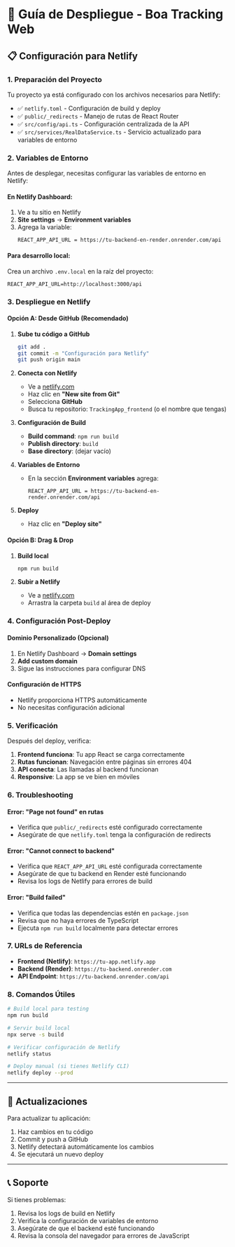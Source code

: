 # 🚀 Guía de Despliegue - Boa Tracking Web

## 📋 Configuración para Netlify

### 1. Preparación del Proyecto

Tu proyecto ya está configurado con los archivos necesarios para Netlify:

- ✅ `netlify.toml` - Configuración de build y deploy
- ✅ `public/_redirects` - Manejo de rutas de React Router
- ✅ `src/config/api.ts` - Configuración centralizada de la API
- ✅ `src/services/RealDataService.ts` - Servicio actualizado para variables de entorno

### 2. Variables de Entorno

Antes de desplegar, necesitas configurar las variables de entorno en Netlify:

#### En Netlify Dashboard:
1. Ve a tu sitio en Netlify
2. **Site settings** → **Environment variables**
3. Agrega la variable:
   ```
   REACT_APP_API_URL = https://tu-backend-en-render.onrender.com/api
   ```

#### Para desarrollo local:
Crea un archivo `.env.local` en la raíz del proyecto:
```
REACT_APP_API_URL=http://localhost:3000/api
```

### 3. Despliegue en Netlify

#### Opción A: Desde GitHub (Recomendado)

1. **Sube tu código a GitHub**
   ```bash
   git add .
   git commit -m "Configuración para Netlify"
   git push origin main
   ```

2. **Conecta con Netlify**
   - Ve a [netlify.com](https://netlify.com)
   - Haz clic en **"New site from Git"**
   - Selecciona **GitHub**
   - Busca tu repositorio: `TrackingApp_frontend` (o el nombre que tengas)

3. **Configuración de Build**
   - **Build command**: `npm run build`
   - **Publish directory**: `build`
   - **Base directory**: (dejar vacío)

4. **Variables de Entorno**
   - En la sección **Environment variables** agrega:
     ```
     REACT_APP_API_URL = https://tu-backend-en-render.onrender.com/api
     ```

5. **Deploy**
   - Haz clic en **"Deploy site"**

#### Opción B: Drag & Drop

1. **Build local**
   ```bash
   npm run build
   ```

2. **Subir a Netlify**
   - Ve a [netlify.com](https://netlify.com)
   - Arrastra la carpeta `build` al área de deploy

### 4. Configuración Post-Deploy

#### Dominio Personalizado (Opcional)
1. En Netlify Dashboard → **Domain settings**
2. **Add custom domain**
3. Sigue las instrucciones para configurar DNS

#### Configuración de HTTPS
- Netlify proporciona HTTPS automáticamente
- No necesitas configuración adicional

### 5. Verificación

Después del deploy, verifica:

1. **Frontend funciona**: Tu app React se carga correctamente
2. **Rutas funcionan**: Navegación entre páginas sin errores 404
3. **API conecta**: Las llamadas al backend funcionan
4. **Responsive**: La app se ve bien en móviles

### 6. Troubleshooting

#### Error: "Page not found" en rutas
- Verifica que `public/_redirects` esté configurado correctamente
- Asegúrate de que `netlify.toml` tenga la configuración de redirects

#### Error: "Cannot connect to backend"
- Verifica que `REACT_APP_API_URL` esté configurada correctamente
- Asegúrate de que tu backend en Render esté funcionando
- Revisa los logs de Netlify para errores de build

#### Error: "Build failed"
- Verifica que todas las dependencias estén en `package.json`
- Revisa que no haya errores de TypeScript
- Ejecuta `npm run build` localmente para detectar errores

### 7. URLs de Referencia

- **Frontend (Netlify)**: `https://tu-app.netlify.app`
- **Backend (Render)**: `https://tu-backend.onrender.com`
- **API Endpoint**: `https://tu-backend.onrender.com/api`

### 8. Comandos Útiles

```bash
# Build local para testing
npm run build

# Servir build local
npx serve -s build

# Verificar configuración de Netlify
netlify status

# Deploy manual (si tienes Netlify CLI)
netlify deploy --prod
```

---

## 🔄 Actualizaciones

Para actualizar tu aplicación:

1. Haz cambios en tu código
2. Commit y push a GitHub
3. Netlify detectará automáticamente los cambios
4. Se ejecutará un nuevo deploy

---

## 📞 Soporte

Si tienes problemas:
1. Revisa los logs de build en Netlify
2. Verifica la configuración de variables de entorno
3. Asegúrate de que el backend esté funcionando
4. Revisa la consola del navegador para errores de JavaScript 